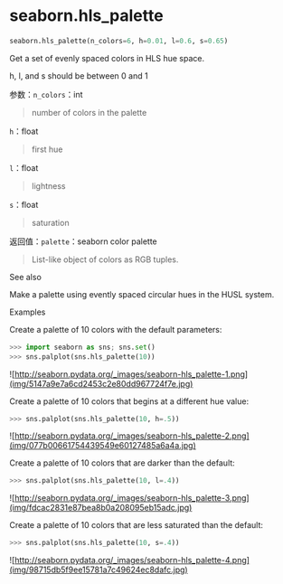 # seaborn.hls_palette

```py
seaborn.hls_palette(n_colors=6, h=0.01, l=0.6, s=0.65)
```

Get a set of evenly spaced colors in HLS hue space.

h, l, and s should be between 0 and 1

参数：`n_colors`：int

> number of colors in the palette

`h`：float

> first hue

`l`：float

> lightness

`s`：float

> saturation


返回值：`palette`：seaborn color palette

> List-like object of colors as RGB tuples.



See also

Make a palette using evently spaced circular hues in the HUSL system.

Examples

Create a palette of 10 colors with the default parameters:

```py
>>> import seaborn as sns; sns.set()
>>> sns.palplot(sns.hls_palette(10))

```

![http://seaborn.pydata.org/_images/seaborn-hls_palette-1.png](img/5147a9e7a6cd2453c2e80dd967724f7e.jpg)

Create a palette of 10 colors that begins at a different hue value:

```py
>>> sns.palplot(sns.hls_palette(10, h=.5))

```

![http://seaborn.pydata.org/_images/seaborn-hls_palette-2.png](img/077b00661754439549e60127485a6a4a.jpg)

Create a palette of 10 colors that are darker than the default:

```py
>>> sns.palplot(sns.hls_palette(10, l=.4))

```

![http://seaborn.pydata.org/_images/seaborn-hls_palette-3.png](img/fdcac2831e87bea8b0a208095eb15adc.jpg)

Create a palette of 10 colors that are less saturated than the default:

```py
>>> sns.palplot(sns.hls_palette(10, s=.4))

```

![http://seaborn.pydata.org/_images/seaborn-hls_palette-4.png](img/98715db5f9ee15781a7c49624ec8dafc.jpg)